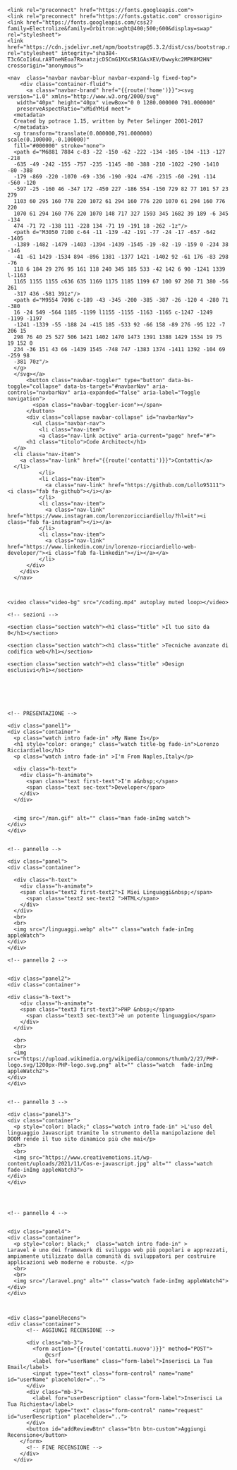 <!DOCTYPE html>
<html lang="en">
<head>
    <meta charset="UTF-8">
    <meta name="viewport" content="width=device-width, initial-scale=1.0">
    <title>Document</title>

    <link rel="preconnect" href="https://fonts.googleapis.com">
    <link rel="preconnect" href="https://fonts.gstatic.com" crossorigin>
    <link href="https://fonts.googleapis.com/css2?family=Electrolize&family=Orbitron:wght@400;500;600&display=swap" rel="stylesheet">
    <link href="https://cdn.jsdelivr.net/npm/bootstrap@5.3.2/dist/css/bootstrap.min.css" rel="stylesheet" integrity="sha384-T3c6CoIi6uLrA9TneNEoa7RxnatzjcDSCmG1MXxSR1GAsXEV/Dwwykc2MPK8M2HN" crossorigin="anonymous">
</head>
<body>
    


    <nav  class="navbar navbar-blur navbar-expand-lg fixed-top">
        <div class="container-fluid">
          <a class="navbar-brand" href="{{route('home')}}"><svg version="1.0" xmlns="http://www.w3.org/2000/svg"
       width="40px" height="40px" viewBox="0 0 1280.000000 791.000000"
       preserveAspectRatio="xMidYMid meet">
      <metadata>
      Created by potrace 1.15, written by Peter Selinger 2001-2017
      </metadata>
      <g transform="translate(0.000000,791.000000) scale(0.100000,-0.100000)"
      fill="#000000" stroke="none">
      <path d="M6881 7884 c-83 -22 -150 -62 -222 -134 -105 -104 -113 -127 -218
      -635 -49 -242 -155 -757 -235 -1145 -80 -388 -210 -1022 -290 -1410 -80 -388
      -179 -869 -220 -1070 -69 -336 -190 -924 -476 -2315 -60 -291 -114 -560 -120
      -597 -25 -160 46 -347 172 -450 227 -186 554 -150 729 82 77 101 57 23 279
      1103 60 295 160 778 220 1072 61 294 160 776 220 1070 61 294 160 776 220
      1070 61 294 160 776 220 1070 148 717 327 1593 345 1682 39 189 -6 345 -134
      474 -71 72 -138 111 -228 134 -71 19 -191 18 -262 -1z"/>
      <path d="M3050 7100 c-64 -11 -139 -42 -191 -77 -24 -17 -657 -642 -1405
      -1389 -1482 -1479 -1403 -1394 -1439 -1545 -19 -82 -19 -159 0 -234 38 -146
      -41 -61 1429 -1534 894 -896 1381 -1377 1421 -1402 92 -61 176 -83 298 -76
      118 6 184 29 276 95 161 118 240 345 185 533 -42 142 6 90 -1241 1339 l-1163
      1165 1155 1155 c636 635 1169 1175 1185 1199 67 100 97 260 71 380 -56 261
      -317 436 -581 391z"/>
      <path d="M9554 7096 c-189 -43 -345 -200 -385 -387 -26 -120 4 -280 71 -380
      16 -24 549 -564 1185 -1199 l1155 -1155 -1163 -1165 c-1247 -1249 -1199 -1197
      -1241 -1339 -55 -188 24 -415 185 -533 92 -66 158 -89 276 -95 122 -7 206 15
      298 76 40 25 527 506 1421 1402 1470 1473 1391 1388 1429 1534 19 75 19 152 0
      234 -36 151 43 66 -1439 1545 -748 747 -1383 1374 -1411 1392 -104 69 -259 98
      -381 70z"/>
      </g>
      </svg></a>
          <button class="navbar-toggler" type="button" data-bs-toggle="collapse" data-bs-target="#navbarNav" aria-controls="navbarNav" aria-expanded="false" aria-label="Toggle navigation">
            <span class="navbar-toggler-icon"></span>
          </button>
          <div class="collapse navbar-collapse" id="navbarNav">
            <ul class="navbar-nav">
              <li class="nav-item">
              <a class="nav-link active" aria-current="page" href="#">
          <h1 class="titolo">Code Architect</h1>
      </a>
      <li class="nav-item">
        <a class="nav-link" href="{{route('contatti')}}">Contatti</a>
      </li>
              </li>
              <li class="nav-item">
                <a class="nav-link" href="https://github.com/Lollo95111"><i class="fab fa-github"></i></a>
              </li>
              <li class="nav-item">
                <a class="nav-link" href="https://www.instagram.com/lorenzoricciardiello/?hl=it"><i class="fab fa-instagram"></i></a>
              </li>
              <li class="nav-item">
                <a class="nav-link" href="https://www.linkedin.com/in/lorenzo-ricciardiello-web-developer/"><i class="fab fa-linkedin"></i></a></a>
              </li>
          </div>
        </div>
      </nav>



    <video class="video-bg" src="/coding.mp4" autoplay muted loop></video>

    <!-- sezioni -->
    
    <section class="section watch"><h1 class="title" >Il tuo sito da 0</h1></section>
    
    <section class="section watch"><h1 class="title" >Tecniche avanzate di codifica web</h1></section>
    
    <section class="section watch"><h1 class="title" >Design esclusivi</h1></section>
    
    
    
    
    
    
    <!-- PRESENTAZIONE -->
    
    <div class="panel1">
    <div class="container">
      <p class="watch intro fade-in" >My Name Is</p>
      <h1 style="color: orange;" class="watch title-bg fade-in">Lorenzo Ricciardiello</h1>
      <p class="watch intro fade-in" >I'm From Naples,Italy</p>
    
      <div class="h-text">
        <div class="h-animate">
          <span class="text first-text">I'm a&nbsp;</span>
          <span class="text sec-text">Developer</span>
        </div>
      </div>
    
    
      <img src="/man.gif" alt="" class="man fade-inImg watch">
    </div>
    </div>
    
    
    <!-- pannello -->
    
    <div class="panel">
    <div class="container">
    
      <div class="h-text">
        <div class="h-animate">
        <span class="text2 first-text2">I Miei Linguaggi&nbsp;</span>
          <span class="text2 sec-text2 ">HTML</span>
        </div>
      </div>
      <br>
      <br>
      <img src="/linguaggi.webp" alt="" class="watch fade-inImg appleWatch">
    </div>
    </div>
    
    <!-- pannello 2 -->
    
    
    <div class="panel2">
    <div class="container">
    
    <div class="h-text">
        <div class="h-animate">
        <span class="text3 first-text3">PHP &nbsp;</span>
          <span class="text3 sec-text3">è un potente linguaggio</span>
        </div>
      </div>
    
      <br>
      <br>
      <img src="https://upload.wikimedia.org/wikipedia/commons/thumb/2/27/PHP-logo.svg/1200px-PHP-logo.svg.png" alt="" class="watch  fade-inImg appleWatch2">
    </div>
    </div>
    
    
    <!-- pannello 3 -->
    
    <div class="panel3">
    <div class="container">
      <p style="color: black;" class="watch intro fade-in" >L'uso del linguaggio Javascript tramite lo strumento della manipolazione del DOOM rende il tuo sito dinamico più che mai</p>
      <br>
      <br>
      <img src="https://www.creativemotions.it/wp-content/uploads/2021/11/Cos-e-javascript.jpg" alt="" class="watch fade-inImg appleWatch3">
    </div>
    </div>
    
    
    
    
    <!-- pannello 4 -->
    
    
    <div class="panel4">
    <div class="container">
      <p style="color: black;"  class="watch intro fade-in" >
    Laravel è uno dei framework di sviluppo web più popolari e apprezzati, ampiamente utilizzato dalla comunità di sviluppatori per costruire applicazioni web moderne e robuste. </p>
      <br>
      <br>
      <img src="/laravel.png" alt="" class="watch fade-inImg appleWatch4">
    </div>
    </div>
    
    
    
    <div class="panelRecens">
    <div class="container">
          <!-- AGGIUNGI RECENSIONE -->
    
          <div class="mb-3">
            <form action="{{route('contatti.nuovo')}}" method="POST">
                @csrf
            <label for="userName" class="form-label">Inserisci La Tua Email</label>
            <input type="text" class="form-control" name="name" id="userName" placeholder="..">
          </div>
          <div class="mb-3">
            <label for="userDescription" class="form-label">Inserisci La Tua Richiesta</label>
            <input type="text" class="form-control" name="request" id="userDescription" placeholder="..">
          </div>
          <button id="addReviewBtn" class="btn btn-custom">Aggiungi Recensione</button>
        </form>
          <!-- FINE RECENSIONE -->
        </div>
      </div>
<style>


      /* NAVBAR */



      .navbar-blur{
        backdrop-filter: blur(9px) saturate(0.8);
    }
    
    
    
    .navbar-nav .nav-link {
      background: rgb(51,49,49);
    background: linear-gradient(90deg, rgba(51,49,49,0.8128501400560224) 0%, rgba(0,0,0,0.9389005602240896) 49%, rgba(51,49,49,1) 100%);
      -webkit-background-clip: text;
      color: transparent; /* Imposta il colore del testo bianco */
      text-decoration: none; /* Rimuove il sottolineato */
      border-bottom: 2px solid transparent; /* Imposta il bordo sotto trasparente di default */
      transition: border-bottom 0.3s; /* Aggiungi una transizione per una transizione fluida */
    }
    
    /* Stile per i link attivi */
    
    
    /* Stile per il bordo bianco quando passi con il mouse sopra */
    .navbar-nav .nav-link:hover {
      border-bottom: 2px solid white; /* Imposta il bordo sotto bianco quando passi con il mouse sopra */
    }
    
    
    
    .titolo{
      font-family: monospace;
      font-size: x-large;
      background: rgb(51,49,49);
      background: linear-gradient(90deg, rgba(51,49,49,0.8128501400560224) 0%, rgba(0,0,0,0.9389005602240896) 49%, rgba(51,49,49,1) 100%);
      -webkit-background-clip: text;
      color: transparent;
    
    }
    
    
    
    .video-bg{
      width: 100%;
      height: 100vh;
      position: fixed;
      top: 0;
      left: 0;
      object-fit: cover;
      opacity: 0.8;
      z-index: 0;
    }
    
    
    .section{
      color: #ffffff;
      position: relative;
      z-index: 1;
      width: 100%;
      height: 100vh;
    
    }
    
    .title{
      text-align: center;
      width: 100%;
      height: 100vh;
      display: flex;
      justify-content: center;
      align-items: center;
      position: fixed;
      top: 0;
      left: 0;
      margin-right: 25%;
      transform: scale(1);
      transition: all 1s cubic-bezier(.215, .61, .355, 1);
    opacity: 0;
    }
    
    
    .section.in-page .title{
      transform: scale(1.2);
    opacity: 1;
    }
    
    
    .container{
    width: 100%;max-width: 1000px;padding: 10% 10% 0% 10%;
    }
    
    .intro{
    font-size: 20px;font-weight: bold;
    
    }
    
    .title-bg{
    font-size: 4rem;
    }
    
    .fade-in{
    opacity: 0;
    transform: translateY(20vh);
    transition: all 1s cubic-bezier(.215, .61, .355, 1);
    }
    
    .fade-in.in-page{
    opacity: 1;
    transform: translateY(0vh);
    }
    
    
    
    
    /* SOLO PER LE FOTO */
    
    .fade-inImg{
      opacity: 0;
      transform: translateX(-20vh);
      transition: all 1s cubic-bezier(.215, .61, .355, 1);
    }
    
    .fade-inImg.in-page{
      opacity: 1;
      transform: translateX(0vh);
    }
    

    
    
    
    /* PRESENTAZIONE */
    
    .panel1{
    height: auto;
    width: 100%;
    background: #ffffff;;
    position: relative;
    z-index: 2;
    color: #000;
    display: flex;
    justify-content: center;
    align-items: center;
    
    }
    
    
    
    .man{
    width: 40vw;
    position: relative;
    right: -10vw;
    display: block;
    }
    
    
    
    
    /* PRIMO TESTO ANIMATO */
    
    
    .h-text{
    padding-top: 50px;
    margin-left: 60px;
    }
    
    .h-animate .text{
      position: relative;
      color: #00C9F3;
      font-size: 30px;
      font-weight: 600;
    }
    .h-animate .text.first-text{
      color: #000000;
    }
    
    
    
    .text.sec-text:before{
    content: "";
    position: absolute;
    top: 0;
    left: 0;
    height: 100%;
    width: 100%;
    background-color: #ffffff;
    border-left: 2px solid #00C9F3;
    animation: lollo 4s steps(12) infinite;
    }
    @keyframes lollo{
    40%, 60%{
        left: calc(100% + 4px);
    }
    100%{
        left: 0%;
    }
    }
    
    
    
    
    
    /* SECONDO TESTO ANIMATO */
    
    
    
    
    .h-text2{
    padding-top: 50px;
    margin-left: 60px;
    }
    
    .h-animate .text2{
      position: relative;
      color: #000000;
      font-size: 30px;
      font-weight: 600;
    }
    
    .h-animate .text2.first-text2 {
    color: orange;
    }
    
    
    .text2.sec-text2:before{
    content: "";
    position: absolute;
    top: 0;
    left: 0;
    height: 100%;
    width: 100%;
    background-color: #ffffff;
    border-left: 2px solid orange;
    animation: linguaggi 4s steps(12) infinite;
    }
    @keyframes linguaggi{
    40%, 60%{
        left: calc(100% + 4px);
    }
    100%{
        left: 0%;
    }
    }
    
    
    
    
    /* TERZO TESTO ANIMATO */
    
    
    
    
    .h-text3{
    padding-top: 50px;
    margin-left: 60px;
    }
    
    .h-animate .text3{
      position: relative;
      color: #000000;
      font-size: 30px;
      font-weight: 600;
    }
    
    .h-animate .text3.first-text3 {
    font-size: 2.2rem;
    color: darkred;
    }
    
    
    .text3.sec-text3:before{
    content: "";
    position: absolute;
    top: 0;
    left: 0;
    height: 100%;
    width: 100%;
    background:rgb(207, 205, 205);
    border-left: 2px solid darkred;
    animation: linguaggi2 4s steps(12) infinite;
    }
    @keyframes linguaggi2{
    40%, 60%{
        left: calc(100% + 4px);
    }
    100%{
        left: 0%;
    }
    }
    
    
    
    
    
    
    
    /* pannello 1 */
    
    
    
    .panel{
    
    height: auto;
    width: 100%;
    background: #ffffffe0;;
    position: relative;
    z-index: 2;
    color: #000;
    display: flex;
    justify-content: center;
    align-items: center;
    }
    
    
    .appleWatch{
    width: 30vw;
    position: relative;
    
    display: block;
    }
    
    
    
    
    
    
    /* pannello 2 */
    
    .panel2{
      font-family: monospace;
    height: auto;
    width: 100%;
    background:rgba(207, 205, 205, 0.77);
    position: relative;
    z-index: 2;
    color: #120404;
    display: flex;
    justify-content: center;
    align-items: center;
    }
    
    .appleWatch2{
    width: 25vw;
    right: -45vw;
    position: relative;
    display: block;
    }
    
    
    
    
    
    
    
    /* pannello 3 */
    
    .panel3{
      font-family: monospace;
    height: auto;
    width: 100%;
    background:rgba(255, 255, 255, 0.86);
    position: relative;
    z-index: 2;
    color: #000000;
    display: flex;
    justify-content: center;
    align-items: center;
    }
    
    .appleWatch3{
    width: 60vw;
    left: -10vw;
    position: relative;
    display: block;
    }
    
    
    
    
    
    /* pannello 4 */
    
    .panel4{
    font-family: monospace;
    height: auto;
    width: 100%;
    background:rgba(207, 205, 205, 0.77);
    position: relative;
    z-index: 2;
    color: #000000;
    display: flex;
    justify-content: center;
    align-items: center;
    }
    
    .appleWatch4{
    width: 45vw;
    right: -25vw;
    position: relative;
    display: block;
    
    }
      
    .panelRecens{
    font-family: monospace;
    height: auto;
    width: 100%;
    background:rgba(255, 255, 255, 0.86);
    position: relative;
    z-index: 2;
    color: #000000;
    display: flex;
    justify-content: center;
    align-items: center;
    }

</style>







<script>


//! SCROLL SEZIONI


// elements
var elements_to_watch = document.querySelectorAll('.watch');
// callback
var callback = function(items){
  items.forEach((item) => {
    if(item.isIntersecting){
      item.target.classList.add("in-page");
    } else{
      item.target.classList.remove("in-page");
    }
  });
}
// observer
var observer = new IntersectionObserver(callback, { threshold: 0.6 } );
// apply
elements_to_watch.forEach((element) => {
  observer.observe(element);
});



//! SCRITTA ANIMATA


//? PRESENTAZIONE

const text = document.querySelector(".sec-text");
  const textLoad = () => {
    setTimeout(() => {
      text.textContent = "Developer";
    }, 0);
    setTimeout(() => {
      text.textContent = "Freelancer";
    }, 4000);

  }

  textLoad();
  setInterval(textLoad, 4000);



//? LINGUAGGI


  const text2 = document.querySelector(".sec-text2");
  const textLoad2 = () => {
    setTimeout(() => {
      text2.textContent = "HTML";
    }, 0);
    setTimeout(() => {
      text2.textContent = "CSS";
    }, 4000);
    setTimeout(() => {
      text2.textContent = "JAVASCRIPT";
    }, 8000);
    setTimeout(() => {
      text2.textContent = "PHP";
    }, 12000);

  }

  textLoad2();
  setInterval(textLoad2, 12000);








const text3 = document.querySelector(".sec-text3");
  const textLoad3 = () => {
    setTimeout(() => {
      text3.textContent = "è un potente linguaggio";
    }, 0);
    setTimeout(() => {
      text3.textContent = "è un componente fondamentale";
    }, 4000);
    setTimeout(() => {
      text3.textContent = "è progettato per il web";
    }, 8000);
    setTimeout(() => {
      text3.textContent = "";
    }, 12000);

  }

  textLoad3();
  setInterval(textLoad3, 12000);







</script>




















<script src="https://kit.fontawesome.com/b68f9ee230.js" crossorigin="anonymous"></script>
<script src="https://cdn.jsdelivr.net/npm/@popperjs/core@2.11.8/dist/umd/popper.min.js" integrity="sha384-I7E8VVD/ismYTF4hNIPjVp/Zjvgyol6VFvRkX/vR+Vc4jQkC+hVqc2pM8ODewa9r" crossorigin="anonymous"></script>
<script src="https://cdn.jsdelivr.net/npm/bootstrap@5.3.2/dist/js/bootstrap.min.js" integrity="sha384-BBtl+eGJRgqQAUMxJ7pMwbEyER4l1g+O15P+16Ep7Q9Q+zqX6gSbd85u4mG4QzX+" crossorigin="anonymous"></script>
      
</body>

</html>
